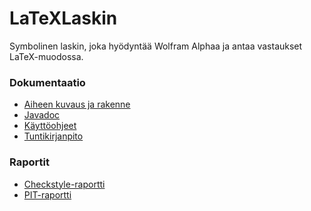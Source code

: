 # LaTeXLaskin
Symbolinen laskin, joka hyödyntää Wolfram Alphaa ja antaa vastaukset
LaTeX-muodossa.
### Dokumentaatio
- [Aiheen kuvaus ja rakenne](https://github.com/thalvari/LaTeXLaskin/blob/master/dokumentaatio/aiheenKuvausJaRakenne.md)
- [Javadoc](https://htmlpreview.github.io/?https://github.com/thalvari/LaTeXLaskin/blob/master/javadoc/index.html)
- [Käyttöohjeet](https://htmlpreview.github.io/?https://github.com/thalvari/LaTeXLaskin/blob/master/dokumentaatio/käyttöohjeet.md)
- [Tuntikirjanpito](https://github.com/thalvari/LaTeXLaskin/blob/master/dokumentaatio/tuntikirjanpito.md)
### Raportit
- [Checkstyle-raportti](https://htmlpreview.github.io/?https://github.com/thalvari/LaTeXLaskin/blob/master/dokumentaatio/checkstyle-raportti/checkstyle.html)
- [PIT-raportti](https://htmlpreview.github.io/?https://github.com/thalvari/LaTeXLaskin/blob/master/dokumentaatio/pit-raportti/index.html)
